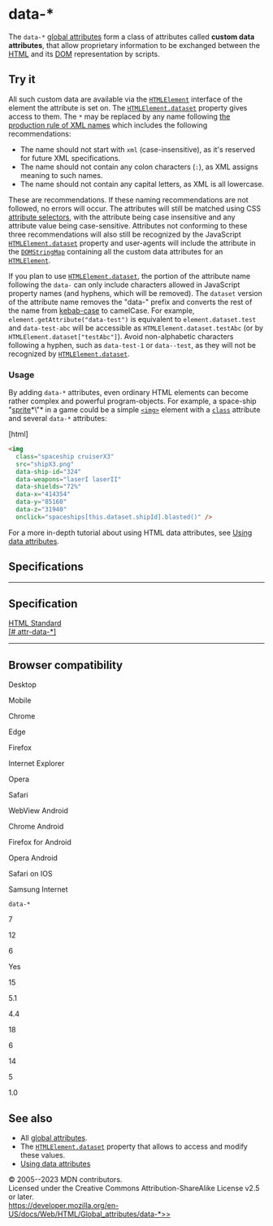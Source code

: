 data-\*
=======

The `data-*` [global attributes](_Resources/Markup%20And%20Styling/html/global_attributes/index.md) form a class of
attributes called **custom data attributes**, that allow proprietary
information to be exchanged between the [HTML](../index) and its
[DOM](https://developer.mozilla.org/en-US/docs/Web/API/Document_Object_Model)
representation by scripts.

Try it
------

All such custom data are available via the
[`HTMLElement`](https://developer.mozilla.org/en-US/docs/Web/API/HTMLElement)
interface of the element the attribute is set on. The
[`HTMLElement.dataset`](https://developer.mozilla.org/en-US/docs/Web/API/HTMLElement/dataset)
property gives access to them. The `*` may be replaced by any name
following [the production rule of XML
names](https://www.w3.org/TR/REC-xml/#NT-Name) which includes the
following recommendations:

- The name should not start with `xml` (case-insensitive), as it\'s
    reserved for future XML specifications.
- The name should not contain any colon characters (`:`), as XML
    assigns meaning to such names.
- The name should not contain any capital letters, as XML is all
    lowercase.

These are recommendations. If these naming recommendations are not
followed, no errors will occur. The attributes will still be matched
using CSS [attribute
selectors](https://developer.mozilla.org/en-US/docs/Web/CSS/Attribute_selectors),
with the attribute being case insensitive and any attribute value being
case-sensitive. Attributes not conforming to these three recommendations
will also still be recognized by the JavaScript
[`HTMLElement.dataset`](https://developer.mozilla.org/en-US/docs/Web/API/HTMLElement/dataset)
property and user-agents will include the attribute in the
[`DOMStringMap`](https://developer.mozilla.org/en-US/docs/Web/API/DOMStringMap)
containing all the custom data attributes for an
[`HTMLElement`](https://developer.mozilla.org/en-US/docs/Web/API/HTMLElement).

If you plan to use
[`HTMLElement.dataset`](https://developer.mozilla.org/en-US/docs/Web/API/HTMLElement/dataset),
the portion of the attribute name following the `data-` can only include
characters allowed in JavaScript property names (and hyphens, which will
be removed). The `dataset` version of the attribute name removes the
\"data-\" prefix and converts the rest of the name from
[kebab-case](https://developer.mozilla.org/en-US/docs/Glossary/Kebab_case)
to camelCase. For example, `element.getAttribute("data-test")` is
equivalent to `element.dataset.test` and `data-test-abc` will be
accessible as `HTMLElement.dataset.testAbc` (or by
`HTMLElement.dataset["testAbc"]`). Avoid non-alphabetic characters
following a hyphen, such as `data-test-1` or `data--test`, as they will
not be recognized by
[`HTMLElement.dataset`](https://developer.mozilla.org/en-US/docs/Web/API/HTMLElement/dataset).

### Usage

By adding `data-*` attributes, even ordinary HTML elements can become
rather complex and powerful program-objects. For example, a space-ship
\"[sprite](https://en.wikipedia.org/wiki/Sprite_(computer_graphics))*\"*
in a game could be a simple [`<img>`](../element/img) element with a
[`class`](class) attribute and several `data-*` attributes:

[html]

```html
<img
  class="spaceship cruiserX3"
  src="shipX3.png"
  data-ship-id="324"
  data-weapons="laserI laserII"
  data-shields="72%"
  data-x="414354"
  data-y="85160"
  data-z="31940"
  onclick="spaceships[this.dataset.shipId].blasted()" />
```

For a more in-depth tutorial about using HTML data attributes, see
[Using data
attributes](https://developer.mozilla.org/en-US/docs/Learn/HTML/Howto/Use_data_attributes).

Specifications
--------------

  -------------------------------------------------------------------------------------

Specification
  -------------------------------------------------------------------------------------

  [HTML Standard\
  [\#
  attr-data-\*]](https://html.spec.whatwg.org/multipage/dom.html#attr-data-*)

  -------------------------------------------------------------------------------------

Browser compatibility
---------------------

Desktop

Mobile

Chrome

Edge

Firefox

Internet Explorer

Opera

Safari

WebView Android

Chrome Android

Firefox for Android

Opera Android

Safari on IOS

Samsung Internet

`data-*`

7

12

6

Yes

15

5.1

4.4

18

6

14

5

1.0

See also
--------

- All [global attributes](_Resources/Markup%20And%20Styling/html/global_attributes/index.md).
- The
    [`HTMLElement.dataset`](https://developer.mozilla.org/en-US/docs/Web/API/HTMLElement/dataset)
    property that allows to access and modify these values.
- [Using data
    attributes](https://developer.mozilla.org/en-US/docs/Learn/HTML/Howto/Use_data_attributes)

© 2005--2023 MDN contributors.\
Licensed under the Creative Commons Attribution-ShareAlike License v2.5
or later.\
https://developer.mozilla.org/en-US/docs/Web/HTML/Global_attributes/data-*>>
